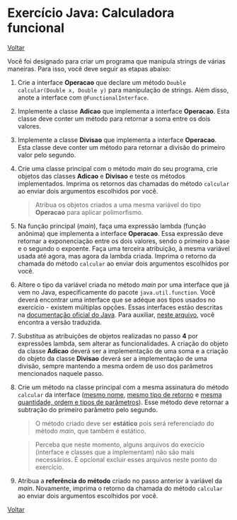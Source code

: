 # Exercício Java: Calculadora funcional

[Voltar](../../README.md)

Você foi designado para criar um programa que manipula strings de várias maneiras. Para isso, você deve seguir as etapas abaixo:

1. Crie a interface **Operacao** que declare um método `Double calcular(Double x, Double y)` para manipulação de strings. Além disso, anote a interface com `@FunctionalInterface`.

2. Implemente a classe **Adicao** que implementa a interface **Operacao**. Esta classe deve conter um método para retornar a soma entre os dois valores.

3. Implemente a classe **Divisao** que implementa a interface **Operacao**. Esta classe deve conter um método para retornar a divisão do primeiro valor pelo segundo.

4. Crie uma classe principal com o método _main_ do seu programa, crie objetos das classes **Adicao** e **Divisao** e teste os métodos implementados. Imprima os retornos das chamadas do método `calcular` ao enviar dois argumentos escolhidos por você.

   > Atribua os objetos criados a uma mesma variável do tipo **Operacao** para aplicar polimorfismo.

5. Na função principal (_main_), faça uma expressão lambda (função anônima) que implementa a interface **Operacao**. Essa expressão deve retornar a exponenciação entre os dois valores, sendo o primeiro a base e o segundo o expoente. Faça uma terceira atribuição, à mesma variável usada até agora, mas agora da lambda criada. Imprima o retorno da chamada do método `calcular` ao enviar dois argumentos escolhidos por você.

6. Altere o tipo da variável criada no método _main_ por uma interface que já vem no Java, especificamente do pacote `java.util.function`. Você deverá encontrar uma interface que se adéque aos tipos usados no exercício - existem múltiplas opções. Essas interfaces estão descritas na [documentação oficial do Java](https://docs.oracle.com/javase/8/docs/api/java/util/function/package-summary.html). Para auxiliar, [neste arquivo](../../util/java.util.function.md), você encontra a versão traduzida.

7. Substitua as atribuições de objetos realizadas no passo **4** por expressões lambda, sem alterar as funcionalidades. A criação do objeto da classe **Adicao** deverá ser a implementação de uma soma e a criação do objeto da classe **Divisao** deverá ser a implementação de uma divisão, sempre mantendo a mesma ordem de uso dos parâmetros mencionados naquele passo.

8. Crie um método na classe principal com a mesma assinatura do método `calcular` da interface (<u>mesmo nome</u>, <u>mesmo tipo de retorno</u> e <u>mesma quantidade, ordem e tipos de parâmetros</u>). Esse método deve retornar a subtração do primeiro parâmetro pelo segundo.

   > O método criado deve ser **estático** pois será referenciado do método _main_, que também é estático.

   > Perceba que neste momento, alguns arquivos do execício (interface e classes que a implementam) não são mais necessários. É opcional excluir esses arquivos neste ponto do exercício.

9. Atribua a **referência do método** criado no passo anterior à variável da _main_. Novamente, imprima o retorno da chamada do método `calcular` ao enviar dois argumentos escolhidos por você.

[Voltar](../../README.md)
